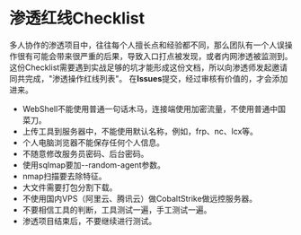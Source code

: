 # 渗透红线Checklist

多人协作的渗透项目中，往往每个人擅长点和经验都不同，那么团队有一个人误操作很有可能会带来很严重的后果，导致入口打点被发现，或者内网渗透被监测到。
这份Checklist需要遇到实战足够的坑才能形成这份文档，所以向渗透师发起邀请同共完成，"渗透操作红线列表"。
在**Issues**提交，经过审核有价值的，才会添加进来。

* WebShell不能使用普通一句话木马，连接端使用加密流量，不使用普通中国菜刀。
* 上传工具到服务器中，不能使用默认名称，例如，frp、nc、lcx等。
* 个人电脑浏览器不能保存任何个人信息。
* 不随意修改服务员密码、后台密码。
* 使用sqlmap要加--random-agent参数。
* nmap扫描要去除特征。
* 大文件需要打包分割下载。
* 不使用国内VPS（阿里云、腾讯云）做CobaltStrike做远控服务器。
* 不要相信工具的判断，工具测试一遍，手工测试一遍。
* 渗透项目结束后，不要继续进行测试。
